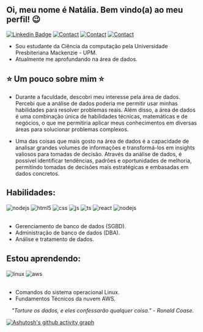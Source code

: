 ## Oi, meu nome é Natália. Bem vindo(a) ao meu perfil! 😉
[![Linkedin Badge](https://img.shields.io/badge/-LinkedIn-blue?style=for-the-badge&logo=Linkedin&logoColor=white&link=https:https://www.linkedin.com/in/natália-teixeira-410929216/)](https://www.linkedin.com/in/natália-teixeira-410929216/) [![Contact](https://img.shields.io/badge/Gmail-D14836?style=for-the-badge&logo=gmail&logoColor=white)](https://mail.google.com/mail/u/0/#inbox) [![Contact](https://img.shields.io/badge/Discord-7289DA?style=for-the-badge&logo=discord&logoColor=white)](https://discord.com/channels/@me/1027316402606051349) [![Contact](https://img.shields.io/badge/Microsoft_Outlook-0078D4?style=for-the-badge&logo=microsoft-outlook&logoColor=whi)](https://outlook.office.com/mail)



- Sou estudante da Ciência da computação pela Universidade Presbiteriana Mackenzie - UPM.
- Atualmente me aprofundando na área de dados. 

## ⭐️ Um pouco sobre mim ⭐️

- Durante a faculdade, descobri meu interesse pela área de dados. Percebi que a análise de dados poderia me permitir usar minhas habilidades para resolver problemas reais. Além disso, a área de dados é uma combinação única de habilidades técnicas, matemáticas e de negócios, o que me permitiria aplicar meus conhecimentos em diversas áreas para solucionar problemas complexos.

-  Uma das coisas que mais gosto na área de dados é a capacidade de analisar grandes volumes de informações e transformá-los em insights valiosos para tomadas de decisão. Através da análise de dados, é possível identificar tendências, padrões e oportunidades de melhoria, permitindo tomadas de decisões mais estratégicas e embasadas em dados concretos.

## Habilidades: 
<div style="display: inline_block">
  <img align="center" alt="nodejs" src="https://img.shields.io/badge/Microsoft%20SQL%20Server-CC2927?style=for-the-badge&logo=microsoft%20sql%20server&logoColor=white" />
  <img align="center" alt="html5" src="https://img.shields.io/badge/Python-3776AB?style=for-the-badge&logo=python&logoColor=white" />
  <img align="center" alt="css" src="https://img.shields.io/badge/R-276DC3?style=for-the-badge&logo=r&logoColor=white" />
  <img align="center" alt="js" src="https://img.shields.io/badge/MySQL-00000F?style=for-the-badge&logo=mysql&logoColor=white" />
  <img align="center" alt="ts" src="https://img.shields.io/badge/Java-ED8B00?style=for-the-badge&logo=openjdk&logoColor=white" />
  <img align="center" alt="react" src="https://img.shields.io/badge/C-00599C?style=for-the-badge&logo=c&logoColor=white" />
  <img align="center" alt="nodejs" src="https://img.shields.io/badge/C%2B%2B-00599C?style=for-the-badge&logo=c%2B%2B&logoColor=white" />
</div><br/>

- Gerenciamento de banco de dados (SGBD).
- Administração de banco de dados (DBA).
- Análise e tratamento de dados.

## Estou aprendendo:
<div style="display: inline_block">
  <img align="center" alt="linux" src="https://img.shields.io/badge/Linux-FCC624?style=for-the-badge&logo=linux&logoColor=black" />
  <img align="center" alt="aws" src="https://img.shields.io/badge/Amazon_AWS-FF9900?style=for-the-badge&logo=amazonaws&logoColor=white" />
</div><br/>

- Comandos do sistema operacional Linux.
- Fundamentos Técnicos da nuvem AWS.









<p align="center">
  <em>"Torture os dados, e eles confessarão qualquer coisa." - Ronald Coase</em>.
</p>

[![Ashutosh's github activity graph](https://github-readme-activity-graph.cyclic.app/graph?username=nattex&bg_color=382e2f&color=e08910&line=ef790b&point=063722&area=true&hide_border=true)](https://github.com/ashutosh00710/github-readme-activity-graph)



